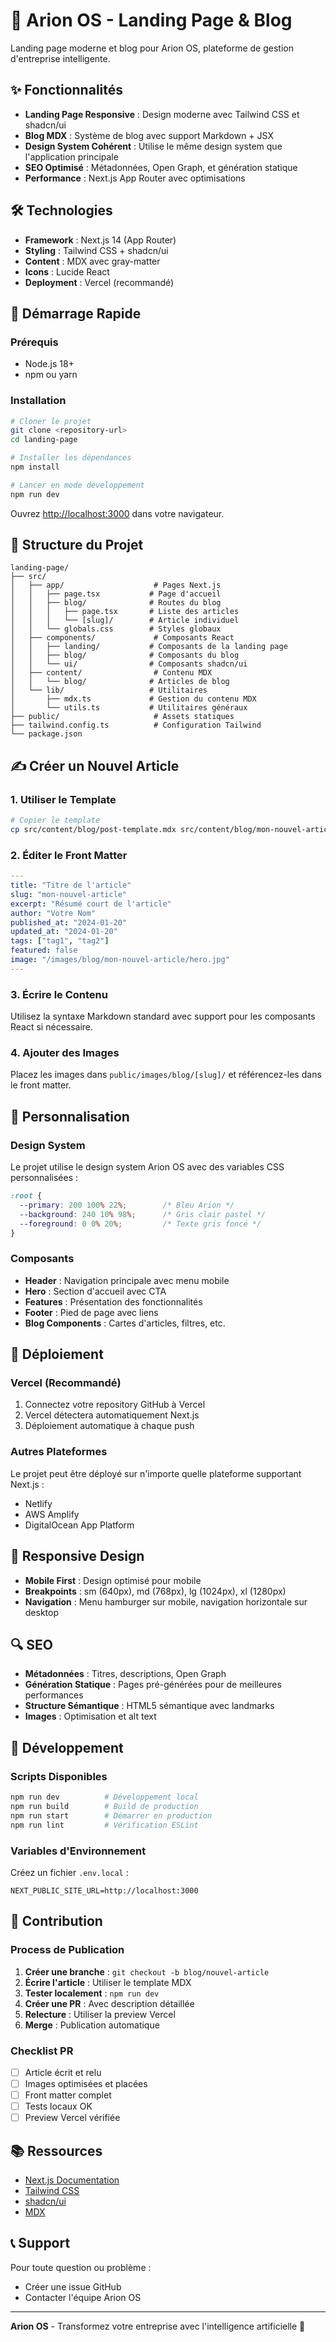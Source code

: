 # 🚀 Arion OS - Landing Page & Blog

Landing page moderne et blog pour Arion OS, plateforme de gestion d'entreprise intelligente.

## ✨ Fonctionnalités

- **Landing Page Responsive** : Design moderne avec Tailwind CSS et shadcn/ui
- **Blog MDX** : Système de blog avec support Markdown + JSX
- **Design System Cohérent** : Utilise le même design system que l'application principale
- **SEO Optimisé** : Métadonnées, Open Graph, et génération statique
- **Performance** : Next.js App Router avec optimisations

## 🛠️ Technologies

- **Framework** : Next.js 14 (App Router)
- **Styling** : Tailwind CSS + shadcn/ui
- **Content** : MDX avec gray-matter
- **Icons** : Lucide React
- **Deployment** : Vercel (recommandé)

## 🚀 Démarrage Rapide

### Prérequis

- Node.js 18+ 
- npm ou yarn

### Installation

```bash
# Cloner le projet
git clone <repository-url>
cd landing-page

# Installer les dépendances
npm install

# Lancer en mode développement
npm run dev
```

Ouvrez [http://localhost:3000](http://localhost:3000) dans votre navigateur.

## 📁 Structure du Projet

```
landing-page/
├── src/
│   ├── app/                    # Pages Next.js
│   │   ├── page.tsx           # Page d'accueil
│   │   ├── blog/              # Routes du blog
│   │   │   ├── page.tsx       # Liste des articles
│   │   │   └── [slug]/        # Article individuel
│   │   └── globals.css        # Styles globaux
│   ├── components/             # Composants React
│   │   ├── landing/           # Composants de la landing page
│   │   ├── blog/              # Composants du blog
│   │   └── ui/                # Composants shadcn/ui
│   ├── content/                # Contenu MDX
│   │   └── blog/              # Articles de blog
│   └── lib/                   # Utilitaires
│       ├── mdx.ts             # Gestion du contenu MDX
│       └── utils.ts           # Utilitaires généraux
├── public/                     # Assets statiques
├── tailwind.config.ts          # Configuration Tailwind
└── package.json
```

## ✍️ Créer un Nouvel Article

### 1. Utiliser le Template

```bash
# Copier le template
cp src/content/blog/post-template.mdx src/content/blog/mon-nouvel-article.mdx
```

### 2. Éditer le Front Matter

```yaml
---
title: "Titre de l'article"
slug: "mon-nouvel-article"
excerpt: "Résumé court de l'article"
author: "Votre Nom"
published_at: "2024-01-20"
updated_at: "2024-01-20"
tags: ["tag1", "tag2"]
featured: false
image: "/images/blog/mon-nouvel-article/hero.jpg"
---
```

### 3. Écrire le Contenu

Utilisez la syntaxe Markdown standard avec support pour les composants React si nécessaire.

### 4. Ajouter des Images

Placez les images dans `public/images/blog/[slug]/` et référencez-les dans le front matter.

## 🎨 Personnalisation

### Design System

Le projet utilise le design system Arion OS avec des variables CSS personnalisées :

```css
:root {
  --primary: 200 100% 22%;        /* Bleu Arion */
  --background: 240 10% 98%;      /* Gris clair pastel */
  --foreground: 0 0% 20%;         /* Texte gris foncé */
}
```

### Composants

- **Header** : Navigation principale avec menu mobile
- **Hero** : Section d'accueil avec CTA
- **Features** : Présentation des fonctionnalités
- **Footer** : Pied de page avec liens
- **Blog Components** : Cartes d'articles, filtres, etc.

## 🚀 Déploiement

### Vercel (Recommandé)

1. Connectez votre repository GitHub à Vercel
2. Vercel détectera automatiquement Next.js
3. Déploiement automatique à chaque push

### Autres Plateformes

Le projet peut être déployé sur n'importe quelle plateforme supportant Next.js :
- Netlify
- AWS Amplify
- DigitalOcean App Platform

## 📱 Responsive Design

- **Mobile First** : Design optimisé pour mobile
- **Breakpoints** : sm (640px), md (768px), lg (1024px), xl (1280px)
- **Navigation** : Menu hamburger sur mobile, navigation horizontale sur desktop

## 🔍 SEO

- **Métadonnées** : Titres, descriptions, Open Graph
- **Génération Statique** : Pages pré-générées pour de meilleures performances
- **Structure Sémantique** : HTML5 sémantique avec landmarks
- **Images** : Optimisation et alt text

## 🧪 Développement

### Scripts Disponibles

```bash
npm run dev          # Développement local
npm run build        # Build de production
npm run start        # Démarrer en production
npm run lint         # Vérification ESLint
```

### Variables d'Environnement

Créez un fichier `.env.local` :

```env
NEXT_PUBLIC_SITE_URL=http://localhost:3000
```

## 🤝 Contribution

### Process de Publication

1. **Créer une branche** : `git checkout -b blog/nouvel-article`
2. **Écrire l'article** : Utiliser le template MDX
3. **Tester localement** : `npm run dev`
4. **Créer une PR** : Avec description détaillée
5. **Relecture** : Utiliser la preview Vercel
6. **Merge** : Publication automatique

### Checklist PR

- [ ] Article écrit et relu
- [ ] Images optimisées et placées
- [ ] Front matter complet
- [ ] Tests locaux OK
- [ ] Preview Vercel vérifiée

## 📚 Ressources

- [Next.js Documentation](https://nextjs.org/docs)
- [Tailwind CSS](https://tailwindcss.com/docs)
- [shadcn/ui](https://ui.shadcn.com/)
- [MDX](https://mdxjs.com/)

## 📞 Support

Pour toute question ou problème :
- Créer une issue GitHub
- Contacter l'équipe Arion OS

---

**Arion OS** - Transformez votre entreprise avec l'intelligence artificielle 🚀
